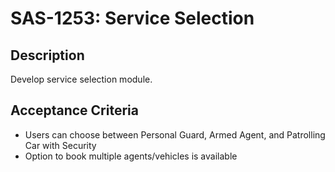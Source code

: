 # SAS-1253: Service Selection

## Description
Develop service selection module.

## Acceptance Criteria
- Users can choose between Personal Guard, Armed Agent, and Patrolling Car with Security
- Option to book multiple agents/vehicles is available

